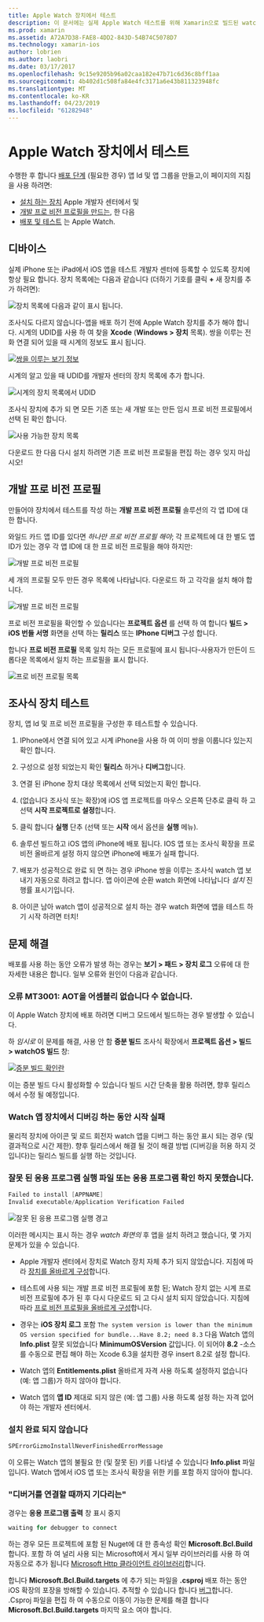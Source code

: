 ```yaml
---
title: Apple Watch 장치에서 테스트
description: 이 문서에는 실제 Apple Watch 테스트를 위해 Xamarin으로 빌드된 watchOS 앱을 배포 하는 방법을 설명 합니다. 장치를 프로 비전 프로필을 테스트에 대해 설명 하 고 몇 가지 문제 해결 팁을 제공 합니다.
ms.prod: xamarin
ms.assetid: A72A7D38-FAE8-4DD2-843D-54B74C5078D7
ms.technology: xamarin-ios
author: lobrien
ms.author: laobri
ms.date: 03/17/2017
ms.openlocfilehash: 9c15e9205b96a02caa182e47b71c6d36c8bff1aa
ms.sourcegitcommit: 4b402d1c508fa84e4fc3171a6e43b811323948fc
ms.translationtype: MT
ms.contentlocale: ko-KR
ms.lasthandoff: 04/23/2019
ms.locfileid: "61282948"
---
```

# <a name="testing-on-apple-watch-devices"></a>Apple Watch 장치에서 테스트

수행한 후 합니다 [배포 단계](~/ios/watchos/deploy-test/index.md) (필요한 경우) 앱 Id 및 앱 그룹을 만들고,이 페이지의 지침을 사용 하려면:

- [설치 하는 장치](#devices) Apple 개발자 센터에서 및
- [개발 프로 비전 프로필을 만드는](#profiles), 한 다음
- [배포 및 테스트](#testing) 는 Apple Watch.

<a name="devices" />

## <a name="devices"></a>디바이스

실제 iPhone 또는 iPad에서 iOS 앱을 테스트 개발자 센터에 등록할 수 있도록 장치에 항상 필요 합니다. 장치 목록에는 다음과 같습니다 (더하기 기호를 클릭 **+** 새 장치를 추가 하려면):

![](device-images/devices-sml.png "장치 목록에 다음과 같이 표시 됩니다.")

조사식도 다르지 않습니다-앱을 배포 하기 전에 Apple Watch 장치를 추가 해야 합니다. 시계의 UDID를 사용 하 여 찾을 **Xcode** (**Windows > 장치** 목록). 쌍을 이루는 전화 연결 되어 있을 때 시계의 정보도 표시 됩니다.

[![](device-images/xcode-devices-sml.png "쌍을 이루는 보기 정보")](device-images/xcode-devices.png#lightbox)

시계의 알고 있을 때 UDID를 개발자 센터의 장치 목록에 추가 합니다.

![](device-images/devices-watch-sml.png "시계의 장치 목록에서 UDID")

조사식 장치에 추가 되 면 모든 기존 또는 새 개발 또는 만든 임시 프로 비전 프로필에서 선택 된 확인 합니다.

![](device-images/devices-provisioning.png "사용 가능한 장치 목록")

다운로드 한 다음 다시 설치 하려면 기존 프로 비전 프로필을 편집 하는 경우 잊지 마십시오!

<a name="profiles" />

## <a name="development-provisioning-profiles"></a>개발 프로 비전 프로필

만들어야 장치에서 테스트를 작성 하는 **개발 프로 비전 프로필** 솔루션의 각 앱 ID에 대 한 합니다.

와일드 카드 앱 ID를 있다면 *하나만 프로 비전 프로필 해야*; 각 프로젝트에 대 한 별도 앱 ID가 있는 경우 각 앱 ID에 대 한 프로 비전 프로필을 해야 하지만:

![](device-images/provisioningprofile-development.png "개발 프로 비전 프로필")

세 개의 프로필 모두 만든 경우 목록에 나타납니다. 다운로드 하 고 각각을 설치 해야 합니다.

![](device-images/provisioningprofiles.png "개발 프로 비전 프로필")

프로 비전 프로필을 확인할 수 있습니다는 **프로젝트 옵션** 를 선택 하 여 합니다 **빌드 > iOS 번들 서명** 화면을 선택 하는 **릴리스** 또는 **IPhone 디버그** 구성 합니다.

합니다 **프로 비전 프로필** 목록 일치 하는 모든 프로필에 표시 됩니다-사용자가 만든이 드롭다운 목록에서 일치 하는 프로필을 표시 합니다.

![](device-images/options-selectprofile.png "프로 비전 프로필 목록")


<a name="testing" />

## <a name="testing-on-a-watch-device"></a>조사식 장치 테스트

장치, 앱 Id 및 프로 비전 프로필을 구성한 후 테스트할 수 있습니다.

1. IPhone에서 연결 되어 있고 시계 iPhone을 사용 하 여 이미 쌍을 이룹니다 있는지 확인 합니다.

2. 구성으로 설정 되었는지 확인 **릴리스** 하거나 **디버그**합니다.

3. 연결 된 iPhone 장치 대상 목록에서 선택 되었는지 확인 합니다.

4. (없습니다 조사식 또는 확장)에 iOS 앱 프로젝트를 마우스 오른쪽 단추로 클릭 하 고 선택 **시작 프로젝트로 설정**합니다.

5. 클릭 합니다 **실행** 단추 (선택 또는 **시작** 에서 옵션을 **실행** 메뉴).

6. 솔루션 빌드하고 iOS 앱의 iPhone에 배포 됩니다.
  IOS 앱 또는 조사식 확장을 프로 비전 올바르게 설정 하지 않으면 iPhone에 배포가 실패 합니다.

7. 배포가 성공적으로 완료 되 면 하는 경우 iPhone 쌍을 이루는 조사식 watch 앱 보내기 자동으로 하려고 합니다. 앱 아이콘에 순환 watch 화면에 나타납니다 *설치* 진행률 표시기입니다.

8. 아이콘 남아 watch 앱이 성공적으로 설치 하는 경우 watch 화면에 앱을 테스트 하기 시작 하려면 터치!


## <a name="troubleshooting"></a>문제 해결

배포를 사용 하는 동안 오류가 발생 하는 경우는 **보기 > 패드 > 장치 로그** 오류에 대 한 자세한 내용은 합니다. 일부 오류와 원인이 다음과 같습니다.

### <a name="error-mt3001-could-not-aot-the-assembly"></a>오류 MT3001: AOT을 어셈블리 없습니다 수 없습니다.

이 Apple Watch 장치에 배포 하려면 디버그 모드에서 빌드하는 경우 발생할 수 있습니다.

하 *임시로* 이 문제를 해결, 사용 안 함 **증분 빌드** 조사식 확장에서 **프로젝트 옵션 > 빌드 > watchOS 빌드** 창:

[![](device-images/disable-incremental-sml.png "증분 빌드 확인란")](device-images/disable-incremental.png#lightbox)

이는 증분 빌드 다시 활성화할 수 있습니다 빌드 시간 단축을 활용 하려면, 향후 릴리스에서 수정 될 예정입니다.


### <a name="watch-app-fails-to-start-while-debugging-on-device"></a>Watch 앱 장치에서 디버깅 하는 동안 시작 실패

물리적 장치에 아이콘 및 로드 회전자 watch 앱을 디버그 하는 동안 표시 되는 경우 (및 결과적으로 시간 제한). 향후 릴리스에서 해결 될 것이 해결 방법 (디버깅을 허용 하지 것입니다)는 릴리스 빌드를 실행 하는 것입니다.


### <a name="invalid-application-executable-or-application-verification-failed"></a>잘못 된 응용 프로그램 실행 파일 또는 응용 프로그램 확인 하지 못했습니다.

```csharp
Failed to install [APPNAME]
Invalid executable/Application Verification Failed
```

![](device-images/invalid-application-executable.png "잘못 된 응용 프로그램 실행 경고")

이러한 메시지는 표시 하는 경우 *watch 화면의* 후 앱을 설치 하려고 했습니다, 몇 가지 문제가 있을 수 있습니다.

- Apple 개발자 센터에서 장치로 Watch 장치 자체 추가 되지 않았습니다. 지침에 따라 [장치를 올바르게 구성](#devices)합니다.

- 테스트에 사용 되는 개발 프로 비전 프로필에 포함 된; Watch 장치 없는 시계 프로 비전 프로필에 추가 된 후 다시 다운로드 되 고 다시 설치 되지 않았습니다. 지침에 따라 [프로 비전 프로필을 올바르게 구성](#profiles)합니다.

- 경우는 **iOS 장치 로그** 포함 `The system version is lower than the minimum OS version specified for bundle...Have 8.2; need 8.3` 다음 Watch 앱의 **Info.plist** 잘못 되었습니다 **MinimumOSVersion** 값입니다.
  이 되어야 **8.2** -소스를 수동으로 편집 해야 하는 Xcode 6.3을 설치한 경우 insert 8.2로 설정 합니다.

- Watch 앱의 **Entitlements.plist** 올바르게 자격 사용 하도록 설정하지 없습니다 (예: 앱 그룹)가 하지 않아야 합니다.

- Watch 앱의 **앱 ID** 제대로 되지 않은 (예: 앱 그룹) 사용 하도록 설정 하는 자격 없어야 하는 개발자 센터에서.



### <a name="install-never-finished"></a>설치 완료 되지 않습니다

```csharp
SPErrorGizmoInstallNeverFinishedErrorMessage
```

이 오류는 Watch 앱의 불필요 한 (및 잘못 된) 키를 나타낼 수 있습니다 **Info.plist** 파일입니다. Watch 앱에서 iOS 앱 또는 조사식 확장을 위한 키를 포함 하지 않아야 합니다.

<!--eg. NSLocationAlwaysUsageDescription -->


### <a name="waiting-for-debugger-to-connect"></a>"디버거를 연결할 때까지 기다리는"

경우는 **응용 프로그램 출력** 창 표시 중지

```csharp
waiting for debugger to connect
```

하는 경우 모든 프로젝트에 포함 된 Nuget에 대 한 종속성 확인 **Microsoft.Bcl.Build**합니다. 포함 하 여 널리 사용 되는 Microsoft에서 게시 일부 라이브러리를 사용 하 여 자동으로 추가 됩니다 [Microsoft Http 클라이언트 라이브러리](https://www.nuget.org/packages/Microsoft.Net.Http/)합니다.

합니다 **Microsoft.Bcl.Build.targets** 에 추가 되는 파일을 **.csproj** 배포 하는 동안 iOS 확장의 포장을 방해할 수 있습니다. 추적할 수 있습니다 합니다 [버그](https://bugzilla.xamarin.com/show_bug.cgi?id=29912)합니다.
.Csproj 파일을 편집 하 여 수동으로 이동이 가능한 문제를 해결 합니다 **Microsoft.Bcl.Build.targets** 마지막 요소 여야 합니다.

